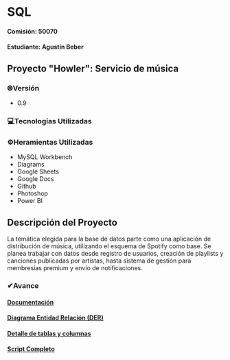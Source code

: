 # SQL
#### Comisión: 50070
#### Estudiante: Agustín Beber

## Proyecto "Howler": Servicio de música

### 🌐Versión
- 0.9

### 💻Tecnologías Utilizadas

### ⚙Heramientas Utilizadas
- MySQL Workbench
- Diagrams
- Google Sheets
- Google Docs
- Github
- Photoshop
- Power BI
  
## Descripción del Proyecto
La temática elegida para la base de datos parte como una aplicación de distribución de música, utilizando el esquema de Spotify como base. Se planea trabajar con datos desde registro de usuarios, creación de playlists y canciones publicadas por artistas, hasta sistema de gestión para membresías premium y envío de notificaciones.

### ✔Avance

#### [Documentación](https://docs.google.com/document/d/1p7k3XOFmAUkrP1VMrkSmQH0FqKdOvpfoe3hy8rGuxL4/edit?usp=drive_link)

#### [Diagrama Entidad Relación (DER)](https://drive.google.com/file/d/1XpeX9rzh89zox724hccvjU0itxTWg6Mj/view?usp=sharing)

#### [Detalle de tablas y columnas](https://docs.google.com/spreadsheets/d/1ISVfIx2EdfUp-l5D3Ln8lvDFxH0DXoDkp2Y8Hz0zgWc/edit?usp=sharing)

#### [Script Completo](https://github.com/agusbeber/Proyecto-Howler/blob/main/main_project.sql)
